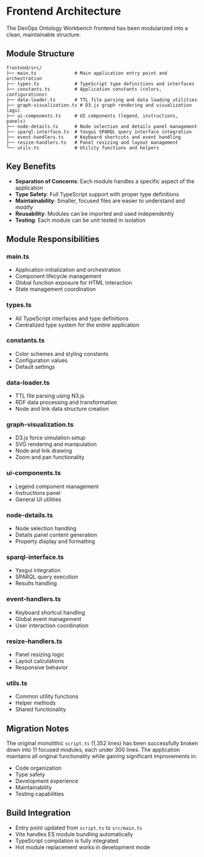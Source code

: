 # Frontend Architecture

The DevOps Ontology Workbench frontend has been modularized into a clean, maintainable structure:

## Module Structure

```
frontend/src/
├── main.ts              # Main application entry point and orchestration
├── types.ts             # TypeScript type definitions and interfaces
├── constants.ts         # Application constants (colors, configurations)
├── data-loader.ts       # TTL file parsing and data loading utilities
├── graph-visualization.ts # D3.js graph rendering and visualization logic
├── ui-components.ts     # UI components (legend, instructions, panels)
├── node-details.ts      # Node selection and details panel management
├── sparql-interface.ts  # Yasgui SPARQL query interface integration
├── event-handlers.ts    # Keyboard shortcuts and event handling
├── resize-handlers.ts   # Panel resizing and layout management
└── utils.ts             # Utility functions and helpers
```

## Key Benefits

- **Separation of Concerns**: Each module handles a specific aspect of the application
- **Type Safety**: Full TypeScript support with proper type definitions
- **Maintainability**: Smaller, focused files are easier to understand and modify
- **Reusability**: Modules can be imported and used independently
- **Testing**: Each module can be unit tested in isolation

## Module Responsibilities

### main.ts
- Application initialization and orchestration
- Component lifecycle management
- Global function exposure for HTML interaction
- State management coordination

### types.ts
- All TypeScript interfaces and type definitions
- Centralized type system for the entire application

### constants.ts
- Color schemes and styling constants
- Configuration values
- Default settings

### data-loader.ts
- TTL file parsing using N3.js
- RDF data processing and transformation
- Node and link data structure creation

### graph-visualization.ts
- D3.js force simulation setup
- SVG rendering and manipulation
- Node and link drawing
- Zoom and pan functionality

### ui-components.ts
- Legend component management
- Instructions panel
- General UI utilities

### node-details.ts
- Node selection handling
- Details panel content generation
- Property display and formatting

### sparql-interface.ts
- Yasgui integration
- SPARQL query execution
- Results handling

### event-handlers.ts
- Keyboard shortcut handling
- Global event management
- User interaction coordination

### resize-handlers.ts
- Panel resizing logic
- Layout calculations
- Responsive behavior

### utils.ts
- Common utility functions
- Helper methods
- Shared functionality

## Migration Notes

The original monolithic `script.ts` (1,352 lines) has been successfully broken down into 11 focused modules, each under 300 lines. The application maintains all original functionality while gaining significant improvements in:

- Code organization
- Type safety
- Development experience
- Maintainability
- Testing capabilities

## Build Integration

- Entry point updated from `script.ts` to `src/main.ts`
- Vite handles ES module bundling automatically
- TypeScript compilation is fully integrated
- Hot module replacement works in development mode
